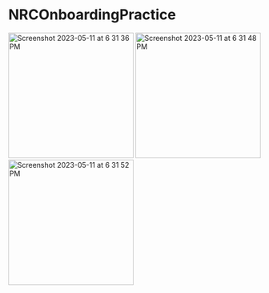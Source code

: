 # NRCOnboardingPractice

<img width="250" alt="Screenshot 2023-05-11 at 6 31 36 PM" src="https://github.com/torinunna/NRCOnboardingPractice/assets/86116904/29da75a1-dc95-400d-9ac7-f9ff8d2c13ea"> 
<img width="250" alt="Screenshot 2023-05-11 at 6 31 48 PM" src="https://github.com/torinunna/NRCOnboardingPractice/assets/86116904/d82a0bd2-e778-4f7a-b33f-766eca9ed0a1"> 
<img width="250" alt="Screenshot 2023-05-11 at 6 31 52 PM" src="https://github.com/torinunna/NRCOnboardingPractice/assets/86116904/c26fa8c9-8f3e-4320-9041-c48be22e3bab">
